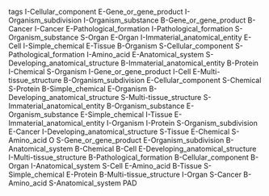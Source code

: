 tags
I-Cellular_component
E-Gene_or_gene_product
I-Organism_subdivision
I-Organism_substance
B-Gene_or_gene_product
B-Cancer
I-Cancer
E-Pathological_formation
I-Pathological_formation
S-Organism_substance
S-Organ
E-Organ
I-Immaterial_anatomical_entity
E-Cell
I-Simple_chemical
E-Tissue
B-Organism
S-Cellular_component
S-Pathological_formation
I-Amino_acid
E-Anatomical_system
S-Developing_anatomical_structure
B-Immaterial_anatomical_entity
B-Protein
I-Chemical
S-Organism
I-Gene_or_gene_product
I-Cell
E-Multi-tissue_structure
B-Organism_subdivision
E-Cellular_component
S-Chemical
S-Protein
B-Simple_chemical
E-Organism
B-Developing_anatomical_structure
S-Multi-tissue_structure
S-Immaterial_anatomical_entity
B-Organism_substance
E-Organism_substance
E-Simple_chemical
I-Tissue
E-Immaterial_anatomical_entity
I-Organism
I-Protein
S-Organism_subdivision
E-Cancer
I-Developing_anatomical_structure
S-Tissue
E-Chemical
S-Amino_acid
O
S-Gene_or_gene_product
E-Organism_subdivision
B-Anatomical_system
B-Chemical
B-Cell
E-Developing_anatomical_structure
I-Multi-tissue_structure
B-Pathological_formation
B-Cellular_component
B-Organ
I-Anatomical_system
S-Cell
E-Amino_acid
B-Tissue
S-Simple_chemical
E-Protein
B-Multi-tissue_structure
I-Organ
S-Cancer
B-Amino_acid
S-Anatomical_system
PAD
